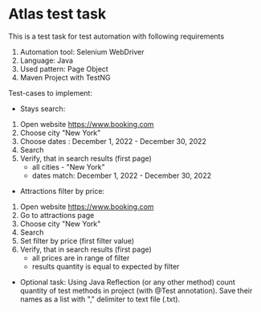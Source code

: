 # Atlas test task

This is a test task for test automation with following requirements
1. Automation tool: Selenium WebDriver
2. Language: Java
4. Used pattern: Page Object
5. Maven Project with TestNG

Test-cases to implement:
- Stays search:
1) Open website https://www.booking.com
2) Choose city "New York"
3) Choose dates : December 1, 2022 - December 30, 2022
4) Search
5) Verify, that in search results (first page)
   - all cities - "New York"
   - dates match: December 1, 2022 - December 30, 2022

- Attractions filter by  price:
1) Open website https://www.booking.com
2) Go to attractions page
3) Choose city "New York"
4) Search
5) Set filter by price (first filter value)
6) Verify, that in search results (first page)
    - all prices are in range of filter
    - results quantity is equal to expected by  filter

- Optional task:
   Using Java Reflection (or any other method) count quantity of test methods in project (with @Test annotation).
   Save their names as a list with "," delimiter to text file (.txt).

